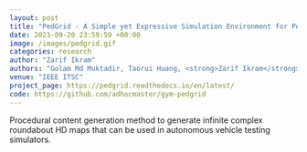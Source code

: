 ```yaml
---
layout: post
title: "PedGrid - A Simple yet Expressive Simulation Environment for Pedestrian Behavior Modeling"
date: 2023-09-20 23:59:59 +00:00
image: /images/pedgrid.gif
categories: research
author: "Zarif Ikram"
authors: "Golam Md Muktadir, Taorui Huang, <strong>Zarif Ikram</strong>, Abdul Jawad, Jim Whitehead"
venue: "IEEE ITSC"
project_page: https://pedgrid.readthedocs.io/en/latest/
code: https://github.com/adhocmaster/gym-pedgrid
---
```


Procedural content generation method to generate infinite complex roundabout HD maps that can be used in autonomous vehicle testing simulators.